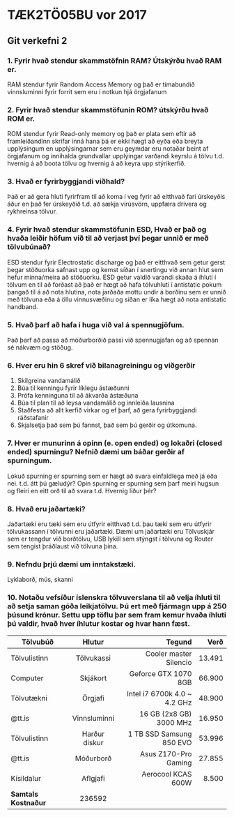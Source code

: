 # TÆK2TÖ05BU vor 2017
## Git verkefni 2
### 1. Fyrir hvað stendur skammstöfnin RAM? Útskýrðu hvað RAM er.
RAM stendur fyrir Random Access Memory og það er tímabundið vinnsluminni fyrir forrit sem eru í notkun hjá örgjafanum
### 2. Fyrir hvað stendur skammstöfunin ROM? útskýrðu hvað ROM er.
ROM stendur fyrir Read-only memory og það er plata sem eftir að framleiðandinn skrifar inná hana þá er ekki hægt að eyða eða breyta upplýsingum en upplýsingarnar sem eru geymdar eru notaðar beint af örgjafanum og innihalda grundvallar upplýingar varðandi keyrslu á tölvu t.d. hvernig á að boota tölvu og hvernig á að keyra upp stýrikerfið.
### 3. Hvað er fyrirbyggjandi viðhald?
Það er að gera hluti fyrirfram til að koma í veg fyrir að eitthvað fari úrskeyðis áður en það fer úrskeyðið t.d. að sækja vírúsvörn, uppfæra drivera og rykhreinsa tölvur.
### 4. Fyrir hvað stendur skammstöfunin ESD, Hvað er það og hvaða leiðir höfum við til að verjast því þegar unnið er með tölvubúnað?
ESD stendur fyrir Electrostatic discharge og það er eitthvað sem getur gerst þegar stöðuorka safnast upp og kemst síðan í snertingu við annan hlut sem hefur minna/meira að stöðuorku. ESD getur valdið varandi skaða á íhluti í tölvum en til að forðast að það er hægt að hafa tölvuhluti í antistatic pokum þangað til á að nota hlutina, nota jarðaða mottu undir á borðinu sem er unnið með tölvuna eða á öllu vinnusvæðinu og síðan er líka hægt að nota antistatic handband.
### 5. Hvað þarf að hafa í huga við val á spennugjöfum.
Það þarf að passa að móðurborðið passi við spennugjafan og að spennan sé nákvæm og stöðug.
### 6. Hver eru hin 6 skref við bilanagreiningu og viðgerðir
1. Skilgreina vandamálið
2. Búa til kenningu fyrir líklegu ástæðunni
3. Prófa kenninguna til að ákvarða ástæðuna
4. Búa til plan til að leysa vandamálið og innleiða lausnina
5. Staðfesta að allt kerfið virkar og ef þarf, að gera fyrirbyggjandi ráðstafanir
6. Skjalsetja það sem þú fannst, það sem þú gerðir og útkomuna.

### 7. Hver er munurinn á opinn (e. open ended) og lokaðri (closed ended) spurningu? Nefnið dæmi um báðar gerðir af spurningum. 
Lokuð spurning er spurning sem er hægt að svara einfaldlega með já eða nei. t.d. átt þú gæludýr? Opin spurning er spurning sem þarf meiri hugsun og fleiri en eitt orð til að svara t.d. Hvernig líður þér?
### 8. Hvað eru jaðartæki?
Jaðartæki eru tæki sem eru útfyrir eitthvað t.d. þau tæki sem eru útfyrir tölvukassann í tölvunni eru jaðartæki. Dæmi um jaðartæki eru Tölvuskjár sem er tengdur við borðtölvu, USB lykill sem stýngst í tölvuna og Router sem tengist þráðlaust við tölvuna þína. 
### 9. Nefndu þrjú dæmi um inntakstæki.
Lyklaborð, mús, skanni
### 10. Notaðu vefsíður íslenskra tölvuverslana til að velja íhluti til að setja saman góða leikjatölvu. Þú ert með fjármagn upp á 250 þúsund krónur. Settu upp töflu þar sem fram kemur hvaða íhluti þú valdir, hvað hver íhlutur kostar og hvar hann fæst.
| Tölvubúð	| Hlutur	| Tegund			| Verð	|
|---------------|:-------------:|-----------------------------:	|------:|
| Tölvulistinn	| Tölvukassi	| Cooler master Silencio	| 13.491|
| Computer	| Skjákort	| Geforce GTX 1070 8GB		| 66.900|
| Tölvutækni	| Örgjafi	| Intel i7 6700k 4.0 ~ 4.2 GHz 	| 48.900|
| @tt.is	| Vinnsluminni	| 16 GB (2x8 GB) 3000 MHz	| 16.950|
| Tölvulistinn	| Harður diskur	| 1 TB SSD Samsung 850 EVO 	| 53.996|
| @tt.is	| Móðurborð	| Asus Z170-Pro Gaming		| 27.855|
| Kísildalur	| Aflgjafi	| Aerocool KCAS 600W		| 8.500	|
|**Samtals Kostnaður**		|				 236592

